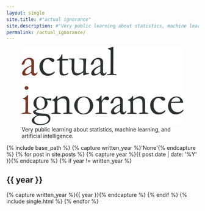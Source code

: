 ```yaml
---
layout: single
site.title: #"actual ignorance"
site.description: #"Very public learning about statistics, machine learning, and artificial intelligence."
permalink: /actual_ignorance/
---
```


<!-- Banner heading -->
<figure>
<center> <img src="../assets/images/ai_banner.png" width="900px" /> </center>
<figcaption> Very public learning about statistics, machine learning, and artificial intelligence.  </figcaption>
</figure>

<!-- Posts -->
{% include base_path %}
{% capture written_year %}'None'{% endcapture %}
{% for post in site.posts %}
{% capture year %}{{ post.date | date: '%Y' }}{% endcapture %}
{% if year != written_year %}
<h2 id="{{ year | slugify }}" class="archive__subtitle">{{ year }}</h2>
{% capture written_year %}{{ year }}{% endcapture %}
{% endif %}
{% include single.html %}
{% endfor %}